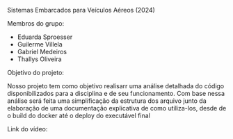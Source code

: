 Sistemas Embarcados para Veículos Aéreos (2024)

Membros do grupo:

- Eduarda Sproesser
- Guilerme Villela
- Gabriel Medeiros
- Thallys Oliveira

Objetivo do projeto:

  Nosso projeto tem como objetivo realisarr uma análise detalhada do código disponibilizados para a disciplina e de seu funcionamento. Com base nessa análise será feita uma simplificação da estrutura dos arquivo junto da elaboração de uma documentação explicativa de como utiliza-los, desde de o build do docker até o deploy do executável final

Link do vídeo:
